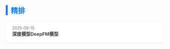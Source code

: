 
<style>
    .topic {
      margin-bottom: 50px;
      max-width: 800px;
      margin-left: auto;
      margin-right: auto;
    }

    .topic-title {
      font-size: 1.6em;
      font-weight: bold;
      color: #007bff;
      border-left: 6px solid #007bff;
      padding-left: 10px;
      margin-bottom: 20px;
    }

    .article-list {
      display: flex;
      flex-direction: column;
      gap: 12px;
    }

    .article {
      background: #fff;
      border-radius: 10px;
      padding: 14px 20px;
      box-shadow: 0 2px 6px rgba(0, 0, 0, 0.05);
      transition: 0.2s ease;
    }

    /* .article:hover {
      transform: translateY(-3px);
      box-shadow: 0 4px 12px rgba(0, 0, 0, 0.1);
    } */

    .article-title {
      font-size: 1.05em;
      font-weight: 600;
      color: #333;
      margin-bottom: 4px;
    }

    .article-title a {
      text-decoration: none;
      color: inherit;
    }

    .article-title a:hover {
      color: #007bff;
    }

    .article-meta {
      font-size: 0.9em;
      color: #777;
    }

    @media (max-width: 600px) {
      body {
        padding: 20px;
      }
      .topic-title {
        font-size: 1.3em;
      }
    }
</style>

<div class="blog-timeline">

  <!-- Topic 2 -->
  <section class="topic">
    <div class="topic-title">精排</div>
    <div class="article-list">
      <div class="article">
        <div class="article-meta">2025-09-15</div>
        <div class="article-title"><a href="/recsys/deepfm">深度模型DeepFM模型</a></div>
      </div>
    </div>
  </section>

</div>
